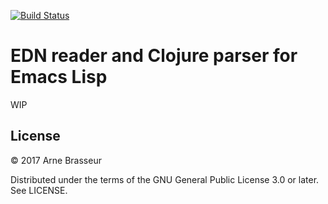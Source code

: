 [![Build Status](https://travis-ci.org/lambdaisland/parseclj.svg?branch=master)](https://travis-ci.org/lambdaisland/parseclj)

# EDN reader and Clojure parser for Emacs Lisp

WIP

## License

&copy; 2017 Arne Brasseur

Distributed under the terms of the GNU General Public License 3.0 or later. See LICENSE.
